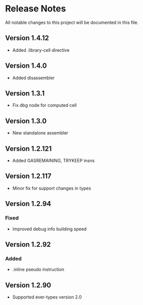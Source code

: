 # Release Notes

All notable changes to this project will be documented in this file.

## Version 1.4.12

- Added .library-cell directive

## Version 1.4.0

- Added disassembler

## Version 1.3.1

- Fix dbg node for computed cell

## Version 1.3.0

- New standalone assembler

## Version 1.2.121

- Added GASREMAINING, TRYKEEP insns

## Version 1.2.117

- Minor fix for support changes in types

## Version 1.2.94

### Fixed

- Improved debug info building speed

## Version 1.2.92

### Added

- .inline pseudo instruction

## Version 1.2.90

- Supported ever-types version 2.0
